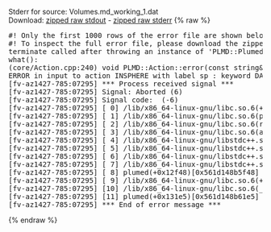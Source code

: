 Stderr for source:  Volumes.md_working_1.dat   
Download: [zipped raw stdout](Volumes.md_working_1.dat.plumed.stdout.txt.zip) - [zipped raw stderr](Volumes.md_working_1.dat.plumed.stderr.txt.zip) 
{% raw %}
<pre>
#! Only the first 1000 rows of the error file are shown below
#! To inspect the full error file, please download the zipped raw stderr file above
terminate called after throwing an instance of 'PLMD::Plumed::ExceptionError'
what():
(core/Action.cpp:240) void PLMD::Action::error(const string&) const
ERROR in input to action INSPHERE with label sp : keyword DATA is compulsory for this action
[fv-az1427-785:07295] *** Process received signal ***
[fv-az1427-785:07295] Signal: Aborted (6)
[fv-az1427-785:07295] Signal code:  (-6)
[fv-az1427-785:07295] [ 0] /lib/x86_64-linux-gnu/libc.so.6(+0x42520)[0x7fc862442520]
[fv-az1427-785:07295] [ 1] /lib/x86_64-linux-gnu/libc.so.6(pthread_kill+0x12c)[0x7fc8624969fc]
[fv-az1427-785:07295] [ 2] /lib/x86_64-linux-gnu/libc.so.6(raise+0x16)[0x7fc862442476]
[fv-az1427-785:07295] [ 3] /lib/x86_64-linux-gnu/libc.so.6(abort+0xd3)[0x7fc8624287f3]
[fv-az1427-785:07295] [ 4] /lib/x86_64-linux-gnu/libstdc++.so.6(+0xa2b9e)[0x7fc8628a2b9e]
[fv-az1427-785:07295] [ 5] /lib/x86_64-linux-gnu/libstdc++.so.6(+0xae20c)[0x7fc8628ae20c]
[fv-az1427-785:07295] [ 6] /lib/x86_64-linux-gnu/libstdc++.so.6(+0xae277)[0x7fc8628ae277]
[fv-az1427-785:07295] [ 7] /lib/x86_64-linux-gnu/libstdc++.so.6(__cxa_rethrow+0x4b)[0x7fc8628ae52b]
[fv-az1427-785:07295] [ 8] plumed(+0x12f48)[0x561d148b5f48]
[fv-az1427-785:07295] [ 9] /lib/x86_64-linux-gnu/libc.so.6(+0x29d90)[0x7fc862429d90]
[fv-az1427-785:07295] [10] /lib/x86_64-linux-gnu/libc.so.6(__libc_start_main+0x80)[0x7fc862429e40]
[fv-az1427-785:07295] [11] plumed(+0x131e5)[0x561d148b61e5]
[fv-az1427-785:07295] *** End of error message ***
</pre>
{% endraw %}
